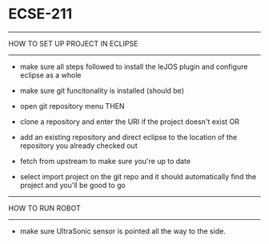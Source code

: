 # ECSE-211

*******************************************************
HOW TO SET UP PROJECT IN ECLIPSE
*******************************************************

- make sure all steps followed to install the leJOS plugin and configure eclipse as a whole
- make sure git funcitonality is installed (should be)
- open git repository menu
THEN
- clone a repository and enter the URI if the project doesn't exist
OR
- add an existing repository and direct eclipse to the location of the repository you already checked out

- fetch from upstream to make sure you're up to date
- select import project on the git repo and it should automatically find the project and you'll be good to go

*******************************************************
HOW TO RUN ROBOT
*******************************************************

- make sure UltraSonic sensor is pointed all the way to the side.
